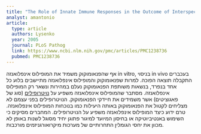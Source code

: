 ```yaml
---
title: "The Role of Innate Immune Responses in the Outcome of Interspecies Competition for Colonization of Mucosal Surfaces"
analyst: amantonio
article:
  type: article
  authors: Lysenko
  year: 2005
  journal: PLoS Pathog
  link: https://www.ncbi.nlm.nih.gov/pmc/articles/PMC1238736
  pubmed: PMC1238736
---
```


אף שהפנאומוקוק משמיד את המופילוס אינפלואנזה in vitro, בניסוי in vivo בעכברים התקבלה תוצאה הפוכה. למרות שפנאומוקוק והמופילוס אינפלואנזה מתיישבים בלוע כל אחד בנפרד, בנשאות משותפת הפנאומוקוק נעלם במהירות ונשאר רק המופילוס אינפלואנזה. מסתבר שהמופילוס אינפלואנזה משפיע על [נויטרופילים](https://he.wikipedia.org/wiki/נויטרופיל) (סוג של פאגוציטים) אשר משמידים את חיידקי הפנאומוקוק. הנויטרופילים בפני עצמם לא מצליחים לקטול את הפנאומוקוק באותה היעילות כמו בנוכחות המופילוס אינפלואנזה. טרם ידוע כיצד המופילוס אינפלואנזה משפיע על הנויטרופילים.
המחברים מסיקים כי השימוש באנטיביוטיקה או בחיסון המיועד למיגור פתוגן יחיד מסוגל לשנות באופן לא מכוון את יחסי הגומלין התחרותיים של מערכות מיקרואורגניזמים מורכבות.
